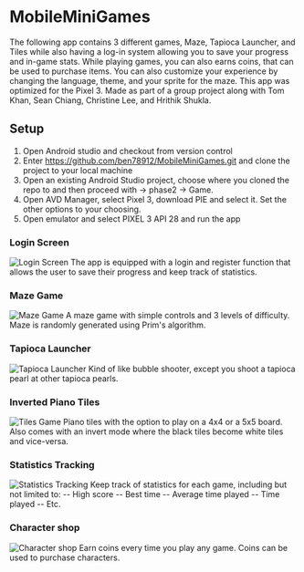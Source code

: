
# MobileMiniGames
The following app contains 3 different games, Maze, Tapioca Launcher, and Tiles while also having a log-in system allowing you to save
your progress and in-game stats. While playing games, you can also earns coins, that can be used to purchase items. You can also 
customize your experience by changing the language, theme, and your sprite for the maze. This app was optimized for the Pixel 3. Made as part of a group project along with Tom Khan, Sean Chiang, Christine Lee, and Hrithik Shukla.

## Setup
1. Open Android studio and checkout from version control
2. Enter https://github.com/ben78912/MobileMiniGames.git and clone the project to your local machine
3. Open an existing Android Studio project, choose where you cloned the repo to and then proceed with -> phase2 -> Game.
4. Open AVD Manager, select Pixel 3, download PIE and select it. Set the other options to your choosing. 
5. Open emulator and select PIXEL 3 API 28 and run the app

### Login Screen
![Login Screen](https://raw.githubusercontent.com/ben78912/MobileMiniGames/master/Images/login.PNG)
  The app is equipped with a login and register function that allows the user to save their progress and keep track of statistics. 

### Maze Game
![Maze Game](https://raw.githubusercontent.com/ben78912/MobileMiniGames/master/Images/maze.PNG)
  A maze game with simple controls and 3 levels of difficulty. Maze is randomly generated using Prim's algorithm. 

### Tapioca Launcher
![Tapioca Launcher](https://raw.githubusercontent.com/ben78912/MobileMiniGames/master/Images/tapioca.PNG)
  Kind of like bubble shooter, except you shoot a tapioca pearl at other tapioca pearls. 

### Inverted Piano Tiles
![Tiles Game](https://raw.githubusercontent.com/ben78912/MobileMiniGames/master/Images/tiles.PNG)
  Piano tiles with the option to play on a 4x4 or a 5x5 board. Also comes with an invert mode where the black tiles become white tiles and vice-versa. 

### Statistics Tracking
![Statistics Tracking](https://raw.githubusercontent.com/ben78912/MobileMiniGames/master/Images/stats.PNG)
  Keep track of statistics for each game, including but not limited to: 
-- High score
-- Best time
-- Average time played
-- Time played
-- Etc.

### Character shop
![Character shop](https://raw.githubusercontent.com/ben78912/MobileMiniGames/master/Images/shop.PNG)
  Earn coins every time you play any game. Coins can be used to purchase characters. 